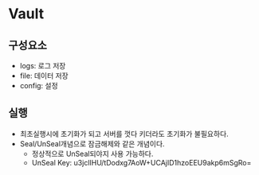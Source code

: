 # Vault
## 구성요소
- logs: 로그 저장 
- file: 데이터 저장
- config: 설정

## 실행
- 최초실행시에 초기화가 되고 서버를 껏다 키더라도 초기화가 불필요하다.
- Seal/UnSeal개념으로 잠금해제와 같은 개념이다. 
  - 정상적으로 UnSeal되야지 사용 가능하다.
  - UnSeal Key: u3jclIHU/tDodxg7AoW+UCAjID1hzoEEU9akp6mSgRo=
